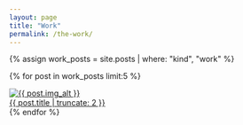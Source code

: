 ```yaml
---
layout: page
title: "Work"
permalink: /the-work/
---
```


<div class="resp-gallery">
 {% assign work_posts = site.posts | where: "kind", "work" %}

 {% for post in work_posts limit:5 %}
    <div class="card"><a href="{{ post.url }}">
        <img src="{{ post.img_path }}" alt="{{ post.img_alt }}" />
              </a>
        <div class="desc"><a href="{{ post.url }}">{{ post.title | truncate: 2 }}</a></div>
    </div>
  {% endfor %}
</div> 